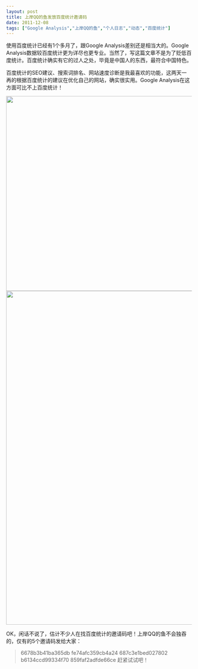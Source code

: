 ```yaml
---
layout: post
title: 上岸QQ的鱼发放百度统计邀请码		
date: 2011-12-08
tags: ["Google Analysis","上岸QQ的鱼","个人日志","动态","百度统计"]
---
```


使用百度统计已经有1个多月了，跟Google Analysis差别还是相当大的。Google Analysis数据较百度统计更为详尽也更专业。当然了，写这篇文章不是为了贬低百度统计。百度统计确实有它的过人之处，毕竟是中国人的东西，最符合中国特色。

百度统计的SEO建议、搜索词排名、网站速度诊断是我最喜欢的功能，这两天一再的根据百度统计的建议在优化自己的网站，确实很实用。Google Analysis在这方面可比不上百度统计！

<a href="http://www.saqqdy.com/news/saqqdy-baidu-tongji-invite-code/attachment/baidu-comtongji" rel="attachment wp-att-581"><img class="alignnone size-full wp-image-581" title="baidu.comtongji" src="baidu.comtongji.gif" alt="" width="828" height="529" />
</a><a href="http://www.saqqdy.com/news/saqqdy-baidu-tongji-invite-code/attachment/baidu-comtongji1" rel="attachment wp-att-582"><img class="alignnone size-full wp-image-582" title="baidu.comtongji1" src="baidu.comtongji1.gif" alt="" width="836" height="906" /></a>

OK，闲话不说了，估计不少人在找百度统计的邀请码吧！上岸QQ的鱼不会独吞的，仅有的5个邀请码发给大家：
> 6678b3b41ba365db
fe74afc359cb4a24
687c3e1bed027802
b6134ccd99334f70
859faf2adfde66ce
赶紧试试吧！		